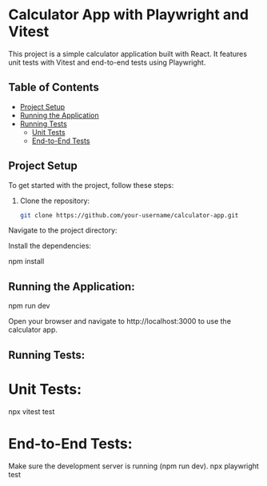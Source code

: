 # Calculator App with Playwright and Vitest

This project is a simple calculator application built with React. It features unit tests with Vitest and end-to-end tests using Playwright.

## Table of Contents

- [Project Setup](#project-setup)
- [Running the Application](#running-the-application)
- [Running Tests](#running-tests)
  - [Unit Tests](#unit-tests)
  - [End-to-End Tests](#end-to-end-tests)

## Project Setup

To get started with the project, follow these steps:

1. Clone the repository:
   ```bash
   git clone https://github.com/your-username/calculator-app.git
Navigate to the project directory:


Install the dependencies:

npm install

## Running the Application:
npm run dev

Open your browser and navigate to http://localhost:3000 to use the calculator app.

## Running Tests:

# Unit Tests:
npx vitest test

# End-to-End Tests:
Make sure the development server is running (npm run dev).
npx playwright test